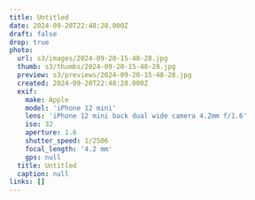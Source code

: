 ```yaml
---
title: Untitled
date: 2024-09-20T22:48:28.000Z
draft: false
drop: true
photo:
  url: s3/images/2024-09-20-15-48-28.jpg
  thumb: s3/thumbs/2024-09-20-15-48-28.jpg
  preview: s3/previews/2024-09-20-15-48-28.jpg
  created: 2024-09-20T22:48:28.000Z
  exif:
    make: Apple
    model: 'iPhone 12 mini'
    lens: 'iPhone 12 mini back dual wide camera 4.2mm f/1.6'
    iso: 32
    aperture: 1.6
    shutter_speed: 1/2506
    focal_length: '4.2 mm'
    gps: null
  title: Untitled
  caption: null
links: []
---
```

